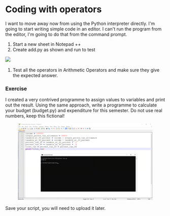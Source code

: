 # Coding with operators

I want to move away now from using the Python interpreter directly. I'm going to start writing simple code in an editor. I can't run the program from the editor, I'm going to do that from the command prompt.

1. Start a new sheet in Notepad ++
2. Create add.py as shown and run to test

![](https://www.gitbook.com/cdn-cgi/image/dpr=2,width=760,onerror=redirect,format=auto/https%3A%2F%2Fcontent.gitbook.com%2Fcontent%2FwaPIks0TDQHpI0Cy8Jml%2Fblobs%2F0CGLhcQ71LMQON1athkD%2Fimage.png)

1. Test all the operators in Arithmetic Operators and make sure they give the expected answer.

### Exercise <a href="#exercise" id="exercise"></a>

I created a very contrived programme to assign values to variables and print out the result. Using the same approach, write a programme to calculate your budget (budget.py) and expenditure for this semester. Do not use real numbers, keep this fictional!

<figure><img src="../.gitbook/assets/image (6) (1).png" alt=""><figcaption></figcaption></figure>

Save your script, you will need to upload it later.
